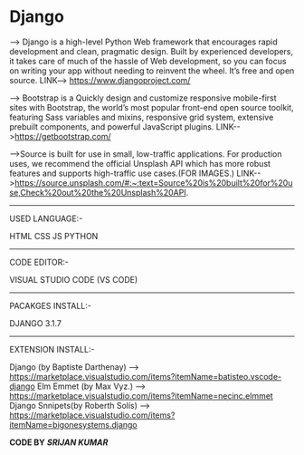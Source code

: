 # Django

--> Django is a high-level Python Web framework that encourages rapid development and clean, pragmatic design. Built by experienced developers, it takes care of much of the hassle     of Web development, so you can focus on writing your app without needing to reinvent the wheel. It’s free and open source.
LINK--> https://www.djangoproject.com/

--> Bootstrap is a Quickly design and customize responsive mobile-first sites with Bootstrap, the world’s most popular front-end open source toolkit, featuring Sass variables and     mixins, responsive grid system, extensive prebuilt components, and powerful JavaScript plugins.
LINK-->https://getbootstrap.com/

-->Source is built for use in small, low-traffic applications. For production uses, we recommend the official Unsplash API which has more robust features and supports high-traffic    use cases.(FOR IMAGES.)
LINK-->https://source.unsplash.com/#:~:text=Source%20is%20built%20for%20use,Check%20out%20the%20Unsplash%20API.
_______________________________
USED LANGUAGE:-

HTML
CSS
JS
PYTHON
_____________________________________
CODE EDITOR:-

VISUAL STUDIO CODE (VS CODE)
_________________________________________
PACAKGES INSTALL:-

DJANGO 3.1.7
______________________________________
EXTENSION INSTALL:-

Django (by Baptiste Darthenay) --> https://marketplace.visualstudio.com/items?itemName=batisteo.vscode-django
Elm Emmet (by Max Vyz.) --> https://marketplace.visualstudio.com/items?itemName=necinc.elmmet
Django Snnipets(by Roberth Solís) --> https://marketplace.visualstudio.com/items?itemName=bigonesystems.django


**CODE BY**
**_SRIJAN KUMAR_**


